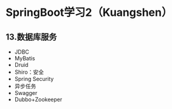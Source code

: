 # SpringBoot学习2（Kuangshen）

## 13.数据库服务

* JDBC
* MyBatis
* Druid
* Shiro：安全
* Spring Security
* 异步任务
* Swagger
* Dubbo+Zookeeper